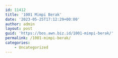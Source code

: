 ```yaml
---
id: 11412
title: '1001 Mimpi Berak'
date: '2023-05-25T17:12:29+00:00'
author: admin
layout: post
guid: 'https://bos.awn.biz.id/1001-mimpi-berak/'
permalink: /1001-mimpi-berak/
categories:
    - Uncategorized
---
```


